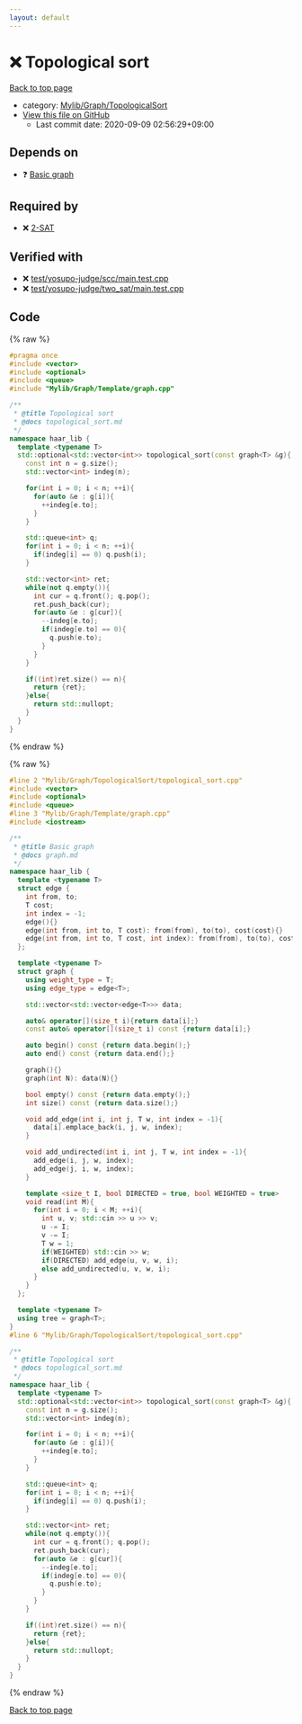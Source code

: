 ```yaml
---
layout: default
---
```


<!-- mathjax config similar to math.stackexchange -->
<script type="text/javascript" async
  src="https://cdnjs.cloudflare.com/ajax/libs/mathjax/2.7.5/MathJax.js?config=TeX-MML-AM_CHTML">
</script>
<script type="text/x-mathjax-config">
  MathJax.Hub.Config({
    TeX: { equationNumbers: { autoNumber: "AMS" }},
    tex2jax: {
      inlineMath: [ ['$','$'] ],
      processEscapes: true
    },
    "HTML-CSS": { matchFontHeight: false },
    displayAlign: "left",
    displayIndent: "2em"
  });
</script>

<script type="text/javascript" src="https://cdnjs.cloudflare.com/ajax/libs/jquery/3.4.1/jquery.min.js"></script>
<script src="https://cdn.jsdelivr.net/npm/jquery-balloon-js@1.1.2/jquery.balloon.min.js" integrity="sha256-ZEYs9VrgAeNuPvs15E39OsyOJaIkXEEt10fzxJ20+2I=" crossorigin="anonymous"></script>
<script type="text/javascript" src="../../../../assets/js/copy-button.js"></script>
<link rel="stylesheet" href="../../../../assets/css/copy-button.css" />


# :x: Topological sort

<a href="../../../../index.html">Back to top page</a>

* category: <a href="../../../../index.html#5cfab8f1bec9f4a2c22b88bddb7720db">Mylib/Graph/TopologicalSort</a>
* <a href="{{ site.github.repository_url }}/blob/master/Mylib/Graph/TopologicalSort/topological_sort.cpp">View this file on GitHub</a>
    - Last commit date: 2020-09-09 02:56:29+09:00




## Depends on

* :question: <a href="../Template/graph.cpp.html">Basic graph</a>


## Required by

* :x: <a href="../two_sat.cpp.html">2-SAT</a>


## Verified with

* :x: <a href="../../../../verify/test/yosupo-judge/scc/main.test.cpp.html">test/yosupo-judge/scc/main.test.cpp</a>
* :x: <a href="../../../../verify/test/yosupo-judge/two_sat/main.test.cpp.html">test/yosupo-judge/two_sat/main.test.cpp</a>


## Code

<a id="unbundled"></a>
{% raw %}
```cpp
#pragma once
#include <vector>
#include <optional>
#include <queue>
#include "Mylib/Graph/Template/graph.cpp"

/**
 * @title Topological sort
 * @docs topological_sort.md
 */
namespace haar_lib {
  template <typename T>
  std::optional<std::vector<int>> topological_sort(const graph<T> &g){
    const int n = g.size();
    std::vector<int> indeg(n);

    for(int i = 0; i < n; ++i){
      for(auto &e : g[i]){
        ++indeg[e.to];
      }
    }

    std::queue<int> q;
    for(int i = 0; i < n; ++i){
      if(indeg[i] == 0) q.push(i);
    }

    std::vector<int> ret;
    while(not q.empty()){
      int cur = q.front(); q.pop();
      ret.push_back(cur);
      for(auto &e : g[cur]){
        --indeg[e.to];
        if(indeg[e.to] == 0){
          q.push(e.to);
        }
      }
    }

    if((int)ret.size() == n){
      return {ret};
    }else{
      return std::nullopt;
    }
  }
}

```
{% endraw %}

<a id="bundled"></a>
{% raw %}
```cpp
#line 2 "Mylib/Graph/TopologicalSort/topological_sort.cpp"
#include <vector>
#include <optional>
#include <queue>
#line 3 "Mylib/Graph/Template/graph.cpp"
#include <iostream>

/**
 * @title Basic graph
 * @docs graph.md
 */
namespace haar_lib {
  template <typename T>
  struct edge {
    int from, to;
    T cost;
    int index = -1;
    edge(){}
    edge(int from, int to, T cost): from(from), to(to), cost(cost){}
    edge(int from, int to, T cost, int index): from(from), to(to), cost(cost), index(index){}
  };

  template <typename T>
  struct graph {
    using weight_type = T;
    using edge_type = edge<T>;

    std::vector<std::vector<edge<T>>> data;

    auto& operator[](size_t i){return data[i];}
    const auto& operator[](size_t i) const {return data[i];}

    auto begin() const {return data.begin();}
    auto end() const {return data.end();}

    graph(){}
    graph(int N): data(N){}

    bool empty() const {return data.empty();}
    int size() const {return data.size();}

    void add_edge(int i, int j, T w, int index = -1){
      data[i].emplace_back(i, j, w, index);
    }

    void add_undirected(int i, int j, T w, int index = -1){
      add_edge(i, j, w, index);
      add_edge(j, i, w, index);
    }

    template <size_t I, bool DIRECTED = true, bool WEIGHTED = true>
    void read(int M){
      for(int i = 0; i < M; ++i){
        int u, v; std::cin >> u >> v;
        u -= I;
        v -= I;
        T w = 1;
        if(WEIGHTED) std::cin >> w;
        if(DIRECTED) add_edge(u, v, w, i);
        else add_undirected(u, v, w, i);
      }
    }
  };

  template <typename T>
  using tree = graph<T>;
}
#line 6 "Mylib/Graph/TopologicalSort/topological_sort.cpp"

/**
 * @title Topological sort
 * @docs topological_sort.md
 */
namespace haar_lib {
  template <typename T>
  std::optional<std::vector<int>> topological_sort(const graph<T> &g){
    const int n = g.size();
    std::vector<int> indeg(n);

    for(int i = 0; i < n; ++i){
      for(auto &e : g[i]){
        ++indeg[e.to];
      }
    }

    std::queue<int> q;
    for(int i = 0; i < n; ++i){
      if(indeg[i] == 0) q.push(i);
    }

    std::vector<int> ret;
    while(not q.empty()){
      int cur = q.front(); q.pop();
      ret.push_back(cur);
      for(auto &e : g[cur]){
        --indeg[e.to];
        if(indeg[e.to] == 0){
          q.push(e.to);
        }
      }
    }

    if((int)ret.size() == n){
      return {ret};
    }else{
      return std::nullopt;
    }
  }
}

```
{% endraw %}

<a href="../../../../index.html">Back to top page</a>

